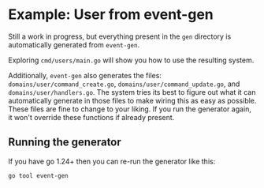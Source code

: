 # Example: User from event-gen

Still a work in progress, but everything present in the `gen` directory is automatically generated from `event-gen`.

Exploring `cmd/users/main.go` will show you how to use the resulting system.

Additionally, `event-gen` also generates the files: `domains/user/command_create.go`, `domains/user/command_update.go`, and `domains/user/handlers.go`. The system tries its best to figure out what it can automatically generate in those files to make wiring this as easy as possible. These files are fine to change to your liking. If you run the generator again, it won't override these functions if already present.

## Running the generator

If you have go 1.24+ then you can re-run the generator like this:

```bash
go tool event-gen
```